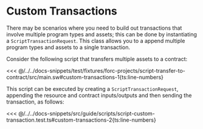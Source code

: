# Custom Transactions

There may be scenarios where you need to build out transactions that involve multiple program types and assets; this can be done by instantiating a `ScriptTransactionRequest`. This class allows you to a append multiple program types and assets to a single transaction.

Consider the following script that transfers multiple assets to a contract:

<<< @/../../docs-snippets/test/fixtures/forc-projects/script-transfer-to-contract/src/main.sw#custom-transactions-1{ts:line-numbers}

This script can be executed by creating a `ScriptTransactionRequest`, appending the resource and contract inputs/outputs and then sending the transaction, as follows:

<<< @/../../docs-snippets/src/guide/scripts/script-custom-transaction.test.ts#custom-transactions-2{ts:line-numbers}
